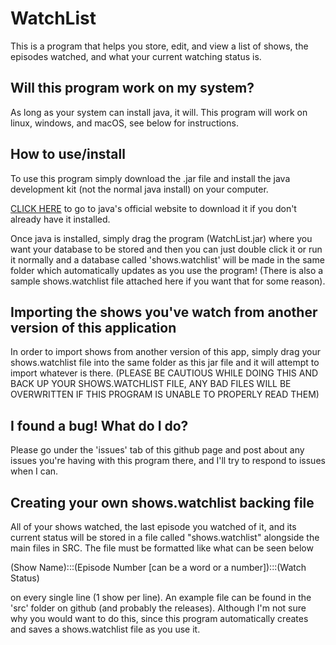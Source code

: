 # WatchList
This is a program that helps you store, edit, and view a list of shows, the episodes watched, and what your current watching status is. 

## Will this program work on my system?
As long as your system can install java, it will. This program will work on linux, windows, and macOS, see below for instructions.

## How to use/install
To use this program simply download the .jar file and install the java development kit (not the normal java install) on your computer.

[CLICK HERE](https://www.oracle.com/java/technologies/downloads/#jdk18-windows) to go to java's official website to download it if you don't already have it installed. 

Once java is installed, simply drag the program (WatchList.jar) where you want your database to be stored and then you can just double click it or run it normally and a database called 'shows.watchlist' will be made in the same folder which automatically updates as you use the program! (There is also a sample shows.watchlist file attached here if you want that for some reason).

## Importing the shows you've watch from another version of this application
In order to import shows from another version of this app, simply drag your shows.watchlist file into the same folder as this jar file and it will attempt to import whatever is there. (PLEASE BE CAUTIOUS WHILE DOING THIS AND BACK UP YOUR SHOWS.WATCHLIST FILE, ANY BAD FILES WILL BE OVERWRITTEN IF THIS PROGRAM IS UNABLE TO PROPERLY READ THEM)

## I found a bug! What do I do?
Please go under the 'issues' tab of this github page and post about any issues you're having with this program there, and I'll try to respond to issues when I can.

## Creating your own shows.watchlist backing file
All of your shows watched, the last episode you watched of it, and its current status will be stored in a file called "shows.watchlist" alongside the main files in SRC.
The file must be formatted like what can be seen below

(Show Name):::(Episode Number [can be a word or a number]):::(Watch Status)

on every single line (1 show per line). An example file can be found in the 'src' folder on github (and probably the releases). 
Although I'm not sure why you would want to do this, since this program automatically creates and saves a shows.watchlist file as you use it.

